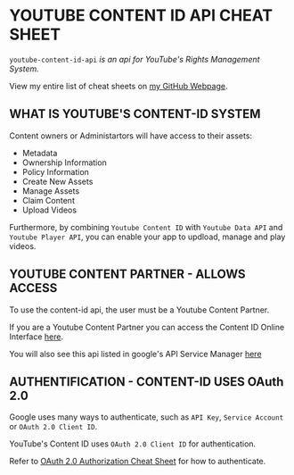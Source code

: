 # YOUTUBE CONTENT ID API CHEAT SHEET

`youtube-content-id-api` _is an api for YouTube's Rights Management System._

View my entire list of cheat sheets on
[my GitHub Webpage](https://jeffdecola.github.io/my-cheat-sheets/).

## WHAT IS YOUTUBE'S CONTENT-ID SYSTEM

Content owners or Administartors will have access to their assets:

* Metadata
* Ownership Information
* Policy Information
* Create New Assets
* Manage Assets
* Claim Content
* Upload Videos

Furthermore, by combining `Youtube Content ID` with `Youtube Data API`
and `Youtube Player API`, you can enable your app to updload, manage and play videos.

## YOUTUBE CONTENT PARTNER - ALLOWS ACCESS

To use the content-id api, the user must be a Youtube Content Partner.

If you are a Youtube Content Partner you can access the
Content ID Online Interface [here](https://www.youtube.com/content_id?o=U).

You will also see this api listed in google's API Service Manager
[here](https://console.developers.google.com/apis/dashboard)

## AUTHENTIFICATION - CONTENT-ID USES OAuth 2.0

Google uses many ways to authenticate, such as `API Key`,  `Service Account` or
`OAuth 2.0 Client ID`.

YouTube's Content ID uses `OAuth 2.0 Client ID` for authentication.

Refer to [OAuth 2.0 Authorization Cheat Sheet](https://github.com/JeffDeCola/my-cheat-sheets/tree/master/software/OAuth-2.0-authorization-cheat-sheet)
for how to authenticate.

